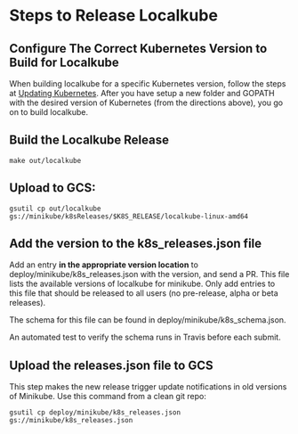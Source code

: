 # Steps to Release Localkube

## Configure The Correct Kubernetes Version to Build for Localkube
When building localkube for a specific Kubernetes version, follow the steps at [Updating Kubernetes](https://github.com/kubernetes/minikube/blob/master/README.md#updating-kubernetes).  After you have setup a new folder and GOPATH with the desired version of Kubernetes (from the directions above), you go on to build localkube.

## Build the Localkube Release
```shell
make out/localkube
```

## Upload to GCS:

```shell
gsutil cp out/localkube  gs://minikube/k8sReleases/$K8S_RELEASE/localkube-linux-amd64
```

## Add the version to the k8s_releases.json file

Add an entry **in the appropriate version location** to deploy/minikube/k8s_releases.json with the version, and send a PR.
This file lists the available versions of localkube for minikube.
Only add entries to this file that should be released to all users (no pre-release, alpha or beta releases).

The schema for this file can be found in deploy/minikube/k8s_schema.json.

An automated test to verify the schema runs in Travis before each submit.

## Upload the releases.json file to GCS

This step makes the new release trigger update notifications in old versions of Minikube.
Use this command from a clean git repo:

```shell
gsutil cp deploy/minikube/k8s_releases.json gs://minikube/k8s_releases.json
```
